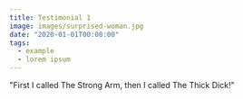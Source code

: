 ```yaml
---
title: Testimonial 1
image: images/surprised-woman.jpg
date: "2020-01-01T00:00:00"
tags:
  - example
  - lorem ipsum
---
```

"First I called The Strong Arm, then I called The Thick Dick!"
